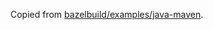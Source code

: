 Copied from
[bazelbuild/examples/java-maven](https://github.com/bazelbuild/examples/tree/b29794fb55f6714442dd86946c77f8908321a430/java-maven).
